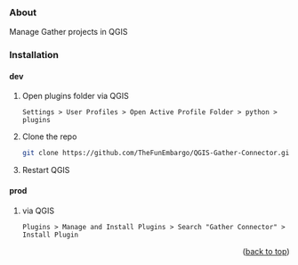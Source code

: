 ### About

Manage Gather projects in QGIS

### Installation

#### dev

1. Open plugins folder via QGIS
   ```qgis
   Settings > User Profiles > Open Active Profile Folder > python > plugins
   ```
2. Clone the repo
   ```sh
   git clone https://github.com/TheFunEmbargo/QGIS-Gather-Connector.git
   ```
3. Restart QGIS

#### prod

1. via QGIS
	```qgis
	Plugins > Manage and Install Plugins > Search "Gather Connector" > Install Plugin
	```

<p align="right">(<a href="#readme-top">back to top</a>)</p>
